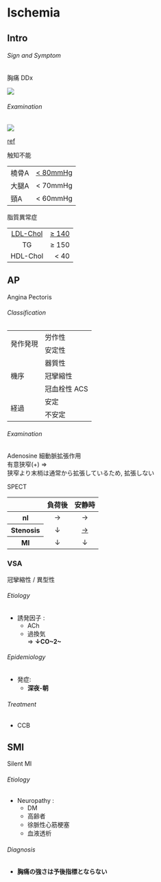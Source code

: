 <!--
Filename: 	Ischemia.md
Project: 	/Users/shume/Developer/mnemosyne/docs/MMB/docs/c_CV
Author: 	shumez <https://github.com/shumez>
Created: 	2019-04-03 17:26:2
Modified: 	2019-09-04 20:30:26
-----
Copyright (c) 2019 shumez
-->

# Ischemia

## Intro

<!-- <h6 id='intro-def'>Definition</h6> -->
<!-- <h6 id='intro-eti'>Etiology</h6> -->
<!-- <h6 id='intro-epi'>Epidemiology</h6> -->
<!-- <h6 id='intro-cls'>Classification</h6> -->
<h6 id='intro-sx'>Sign and Symptom</h6>

胸痛 DDx

![](https://qb.medilink-study.com/images/105G023_sup_c_010.jpg)

<!-- <h6 id='intro-cmp'>Complication</h6> -->
<h6 id='intro-ex'>Examination</h6>

![](http://www.radiologyassistant.nl/data/bin/w440/a5097978474479_coronary-anatomy-RAO1.png)

[ref](http://www.radiologyassistant.nl/en/p48275120e2ed5/coronary-anatomy-and-anomalies.html)

触知不能

<table>
    <tbody>
        <tr>
            <td>橈骨A</td>
            <td align="right"><u>< 80mmHg</u></td>
        </tr>
        <tr>
            <td>大腿A</td>
            <td align="right">< 70mmHg</td>
        </tr>
        <tr>
            <td>頸A</td>
            <td align="right">< 60mmHg</td>
        </tr>
    </tbody>
</table>

脂質異常症

<table>
    <tbody>
        <tr>
            <td align="center"><u>LDL-Chol</u></td>
            <td align="right"><u>≥ 140</u></td>
        </tr>
        <tr>
            <td align="center">TG</td>
            <td align="right">≥ 150</td>
        </tr>
        <tr>
            <td align="center">HDL-Chol</td>
            <td align="right">< 40</td>
        </tr>
    </tbody>
</table>



<!-- <h6 id='intro-dx'>Diagnosis</h6> -->
<!-- <h6 id='intro-tx'>Treatment</h6> -->
<!-- <h6 id='intro-prg'>Prognosis</h6> -->
<!-- <h6 id='intro-app'>Appendix</h6> -->


## AP

Angina Pectoris

<!-- <h6 id='ap-def'>Definition</h6> -->
<!-- <h6 id='ap-eti'>Etiology</h6> -->
<!-- <h6 id='ap-epi'>Epidemiology</h6> -->
<h6 id='ap-cls'>Classification</h6>

<table>
    <tbody>
        <tr>
            <td rowspan="2">発作発現</td>
            <td>労作性</td>
        </tr>
        <tr>
            <td>安定性</td>
        </tr>
        <tr>
            <td rowspan="3">機序</td>
            <td>器質性</td>
        </tr>
        <tr>
            <td>冠攣縮性</td>
        </tr>
        <tr>
            <td>冠血栓性 ACS</td>
        </tr>
        <tr>
            <td rowspan="2">経過</td>
            <td>安定</td>
        </tr>
        <tr>
            <td>不安定</td>
        </tr>
    </tbody>
</table>

<!-- <h6 id='ap-sx'>Sign and Symptom</h6> -->
<!-- <h6 id='ap-cmp'>Complication</h6> -->
<h6 id='ap-ex'>Examination</h6>

Adenosine 細動脈拡張作用  
有意狭窄(+) ⇒   
狭窄より末梢は通常から拡張しているため, 拡張しない


SPECT

<table>
    <thead>
        <tr>
            <th width="40%"></th>
            <th width="30%">負荷後</th>
            <th width="30%">安静時</th>
        </tr>
    </thead>
    <tbody>
        <tr>
            <th>nl</th>
            <td align="center">&rarr;</td>
            <td align="center">&rarr;</td>
        </tr>
        <tr>
            <th>Stenosis</th>
            <td align="center">&darr;</td>
            <td align="center"><u>&rarr;</u></td>
        </tr>
        <tr>
            <th>MI</th>
            <td align="center">&darr;</td>
            <td align="center">&darr;</td>
        </tr>
    </tbody>
</table>

<!-- <h6 id='ap-dx'>Diagnosis</h6> -->
<!-- <h6 id='ap-tx'>Treatment</h6> -->
<!-- <h6 id='ap-prg'>Prognosis</h6> -->
<!-- <h6 id='ap-app'>Appendix</h6> -->


### VSA

冠攣縮性 / 異型性

<!-- <h6 id='vsa-def'>Definition</h6> -->
<h6 id='vsa-eti'>Etiology</h6>

- 誘発因子 :
    - ACh
    - 過換気  
    ⇒ **↓CO~2~**

<h6 id='vsa-epi'>Epidemiology</h6>

- 発症: 
    - **深夜-朝**

<!-- <h6 id='vsa-cls'>Classification</h6> -->
<!-- <h6 id='vsa-sx'>Sign and Symptom</h6> -->
<!-- <h6 id='vsa-cmp'>Complication</h6> -->
<!-- <h6 id='vsa-ex'>Examination</h6> -->
<!-- <h6 id='vsa-dx'>Diagnosis</h6> -->
<h6 id='vsa-tx'>Treatment</h6>

- CCB

<!-- <h6 id='vsa-prg'>Prognosis</h6> -->
<!-- <h6 id='vsa-app'>Appendix</h6> -->


## SMI

Silent MI

<!-- <h6 id='smi-def'>Definition</h6> -->
<h6 id='smi-eti'>Etiology</h6>

- Neuropathy :
    - DM
    - 高齢者
    - 徐脈性心筋梗塞
    - 血液透析

<!-- <h6 id='smi-epi'>Epidemiology</h6> -->
<!-- <h6 id='smi-cls'>Classification</h6> -->
<!-- <h6 id='smi-sx'>Sign and Symptom</h6> -->
<!-- <h6 id='smi-cmp'>Complication</h6> -->
<!-- <h6 id='smi-ex'>Examination</h6> -->
<h6 id='smi-dx'>Diagnosis</h6>

- **胸痛の強さは予後指標とならない**

<!-- <h6 id='smi-tx'>Treatment</h6> -->
<!-- <h6 id='smi-prg'>Prognosis</h6> -->
<!-- <h6 id='smi-app'>Appendix</h6> -->


## 

<!-- ## -->
<!-- <h6 id='-def'>Definition</h6> -->
<!-- <h6 id='-eti'>Etiology</h6> -->
<!-- <h6 id='-epi'>Epidemiology</h6> -->
<!-- <h6 id='-cls'>Classification</h6> -->
<!-- <h6 id='-sx'>Sign and Symptom</h6> -->
<!-- <h6 id='-cmp'>Complication</h6> -->
<!-- <h6 id='-ex'>Examination</h6> -->
<!-- <h6 id='-dx'>Diagnosis</h6> -->
<!-- <h6 id='-tx'>Treatment</h6> -->
<!-- <h6 id='-prg'>Prognosis</h6> -->
<!-- <h6 id='-app'>Appendix</h6> -->

<!-- <style type="text/css">
	img{width: 50%; float: right;}
</style> -->